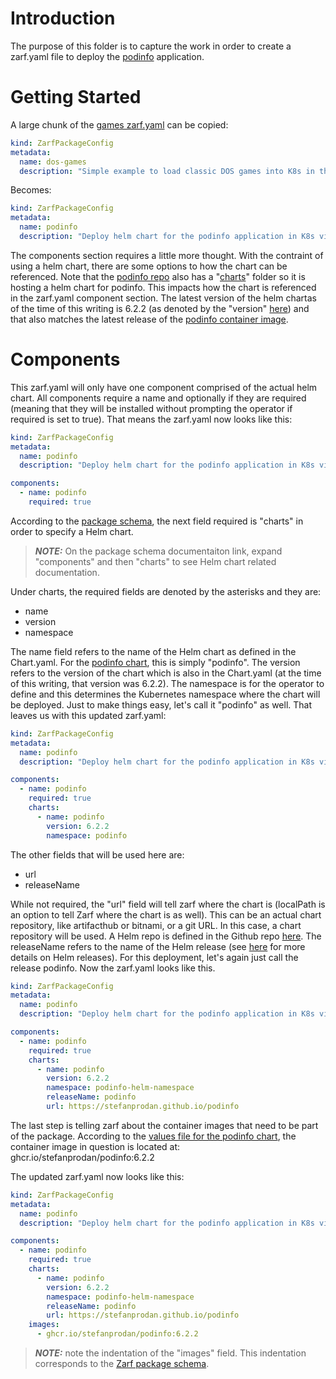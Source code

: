 # Introduction
The purpose of this folder is to capture the work in order to create a zarf.yaml file to deploy the [podinfo](https://github.com/stefanprodan/podinfo) application.

# Getting Started
A large chunk of the [games zarf.yaml](https://github.com/defenseunicorns/zarf/blob/master/examples/game/zarf.yaml) can be copied:

```yaml
kind: ZarfPackageConfig
metadata:
  name: dos-games
  description: "Simple example to load classic DOS games into K8s in the airgap"

```

Becomes:

```yaml
kind: ZarfPackageConfig
metadata:
  name: podinfo
  description: "Deploy helm chart for the podinfo application in K8s via zarf"
```

The components section requires a little more thought.  With the contraint of using a helm chart, there are some options to how the chart can be referenced.  Note that the [podinfo repo](https://github.com/stefanprodan/podinfo) also has a "[charts](https://github.com/stefanprodan/podinfo/tree/master/charts)" folder so it is hosting a helm chart for podinfo.  This impacts how the chart is referenced in the zarf.yaml component section.  The latest version of the helm chartas of the time of this writing is 6.2.2 (as denoted by the "version" [here](https://github.com/stefanprodan/podinfo/blob/master/charts/podinfo/Chart.yaml)) and that also matches the latest release of the [podinfo container image](https://hub.docker.com/layers/stefanprodan/podinfo/6.2.2/images/sha256-857e5d7a3d571c09d1cdba06c90e2ec1dd024f0d357b87781d6d1d86dc922e94?context=explore).

# Components

This zarf.yaml will only have one component comprised of the actual helm chart.  All components require a name and optionally if they are required (meaning that they will be installed without prompting the operator if required is set to true).  That means the zarf.yaml now looks like this:

```yaml
kind: ZarfPackageConfig
metadata:
  name: podinfo
  description: "Deploy helm chart for the podinfo application in K8s via zarf"

components:
  - name: podinfo
    required: true
```

According to the [package schema](https://docs.zarf.dev/docs/user-guide/zarf-schema), the next field required is "charts" in order to specify a Helm chart.  

> **_NOTE:_** On the package schema documentaiton link, expand "components" and then "charts" to see Helm chart related documentation.

Under charts, the required fields are denoted by the asterisks and they are:
 - name
 - version
 - namespace

The name field refers to the name of the Helm chart as defined in the Chart.yaml.  For the [podinfo chart](https://github.com/stefanprodan/podinfo/blob/master/charts/podinfo/Chart.yaml), this is simply "podinfo".  The version refers to the version of the chart which is also in the Chart.yaml (at the time of this writing, that version was 6.2.2).  The namespace is for the operator to define and this determines the Kubernetes namespace where the chart will be deployed.  Just to make things easy, let's call it "podinfo" as well.  That leaves us with this updated zarf.yaml:

```yaml
kind: ZarfPackageConfig
metadata:
  name: podinfo
  description: "Deploy helm chart for the podinfo application in K8s via zarf"

components:
  - name: podinfo
    required: true
    charts:
      - name: podinfo
        version: 6.2.2
        namespace: podinfo
```

The other fields that will be used here are:
  - url
  - releaseName

While not required, the "url" field will tell zarf where the chart is (localPath is an option to tell Zarf where the chart is as well).  This can be an actual chart repository, like artifacthub or bitnami, or a git URL.  In this case, a chart repository will be used.  A Helm repo is defined in the Github repo [here](https://github.com/stefanprodan/podinfo#helm).  The releaseName refers to the name of the Helm release (see [here](https://helm.sh/docs/intro/using_helm/) for more details on Helm releases).  For this deployment, let's again just call the release podinfo.  Now the zarf.yaml looks like this.

```yaml
kind: ZarfPackageConfig
metadata:
  name: podinfo
  description: "Deploy helm chart for the podinfo application in K8s via zarf"

components:
  - name: podinfo
    required: true
    charts:
      - name: podinfo
        version: 6.2.2
        namespace: podinfo-helm-namespace
        releaseName: podinfo
        url: https://stefanprodan.github.io/podinfo
```

The last step is telling zarf about the container images that need to be part of the package.  According to the [values file for the podinfo chart](https://github.com/stefanprodan/podinfo/blob/master/charts/podinfo/values.yaml), the container image in question is located at: ghcr.io/stefanprodan/podinfo:6.2.2

The updated zarf.yaml now looks like this:

```yaml
kind: ZarfPackageConfig
metadata:
  name: podinfo
  description: "Deploy helm chart for the podinfo application in K8s via zarf"

components:
  - name: podinfo
    required: true
    charts:
      - name: podinfo
        version: 6.2.2
        namespace: podinfo-helm-namespace
        releaseName: podinfo
        url: https://stefanprodan.github.io/podinfo
    images:
      - ghcr.io/stefanprodan/podinfo:6.2.2
```

> **_NOTE:_** note the indentation of the "images" field.  This indentation corresponds to the [Zarf package schema](https://docs.zarf.dev/docs/user-guide/zarf-schema).